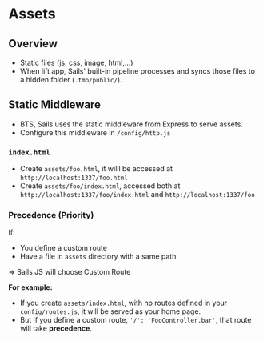 # Assets
## Overview
- Static files (js, css, image, html,...)
- When lift app, Sails' built-in pipeline processes and syncs those files to a hidden folder (`.tmp/public/`).

## Static Middleware
- BTS, Sails uses the static middleware from Express to serve assets.
- Configure this middleware in `/config/http.js`
### `index.html`
- Create `assets/foo.html`, it willl be accessed at `http://localhost:1337/foo.html`
- Create `assets/foo/index.html`, accessed both at `http://localhost:1337/foo/index.html` and `http://localhost:1337/foo`

### Precedence (Priority)
If:
- You define a custom route
- Have a file in `assets` directory with a same path.

=>  Sails JS will choose Custom Route

**For example:**
- If you create `assets/index.html`, with no routes defined in your `config/routes.js`, it will be served as your home page.
- But if you define a custom route, `'/': 'FooController.bar'`, that route will take **precedence**.